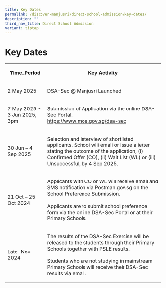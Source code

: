 ```yaml
---
title: Key Dates
permalink: /discover-manjusri/direct-school-admission/key-dates/
description: ""
third_nav_title: Direct School Admission
variant: tiptap
---
```

<h1><strong>Key Dates</strong></h1>
<table style="minWidth: 50px">
<colgroup>
<col>
<col>
</colgroup>
<tbody>
<tr>
<th rowspan="1" colspan="1">
<p>Time_Period</p>
</th>
<th rowspan="1" colspan="1">
<p>Key Activity</p>
</th>
</tr>
<tr>
<td rowspan="1" colspan="1">
<p>2 May 2025</p>
</td>
<td rowspan="1" colspan="1">
<p>DSA-Sec @ Manjusri Launched</p>
</td>
</tr>
<tr>
<td rowspan="1" colspan="1">
<p>7 May 2025 - 3 Jun 2025, 3pm</p>
</td>
<td rowspan="1" colspan="1">
<p>Submission of Application via the online DSA-Sec Portal.
<br><a href="https://www.moe.gov.sg/dsa-sec" rel="noopener noreferrer nofollow" target="_blank">https://www.moe.gov.sg/dsa-sec</a>
</p>
</td>
</tr>
<tr>
<td rowspan="1" colspan="1">
<p>30 Jun – 4 Sep 2025</p>
</td>
<td rowspan="1" colspan="1">
<p>Selection and interview of shortlisted applicants. School will email or
issue a letter stating the outcome of the application, (i) Confirmed Offer
(CO), (ii) Wait List (WL) or (iii) Unsuccessful, by 4 Sep 2025.</p>
</td>
</tr>
<tr>
<td rowspan="1" colspan="1">
<p>21 Oct – 25 Oct 2024</p>
</td>
<td rowspan="1" colspan="1">
<p>Applicants with CO or WL will receive email and SMS notification via&nbsp;Postman.gov.sg
on the School Preference Submission.
<br>
<br>Applicants are to submit school preference form via the online DSA-Sec
Portal or at their Primary Schools.</p>
</td>
</tr>
<tr>
<td rowspan="1" colspan="1">
<p>Late-Nov 2024</p>
</td>
<td rowspan="1" colspan="1">
<p>The results of the DSA-Sec Exercise will be released to the students through
their Primary Schools together with PSLE results.
<br>
<br>Students who are not studying in mainstream Primary Schools will receive
their DSA-Sec results via email.</p>
</td>
</tr>
</tbody>
</table>
<p></p>